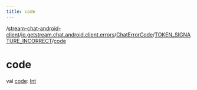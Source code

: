 ```yaml
---
title: code
---
```

/[stream-chat-android-client](../../../index.md)/[io.getstream.chat.android.client.errors](../../index.md)/[ChatErrorCode](../index.md)/[TOKEN_SIGNATURE_INCORRECT](index.md)/[code](code.md)  
  
  
  
# code  
val [code](code.md): [Int](https://kotlinlang.org/api/latest/jvm/stdlib/kotlin/-int/index.html)
